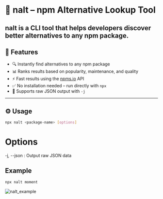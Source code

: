 # 🔁 nalt – npm Alternative Lookup Tool

**nalt** is a CLI tool that helps developers discover **better alternatives** to any npm package.
---

## 🚀 Features

- 🔍 Instantly find alternatives to any npm package
- 📊 Ranks results based on popularity, maintenance, and quality
- ⚡ Fast results using the [npms.io](https://npms.io) API
- ✅ No installation needed – run directly with `npx`
- 🧾 Supports raw JSON output with `-j`

---

## ⚙️ Usage

```bash
npx nalt <package-name> [options]
```

# Options
-j, --json : Output raw JSON data


## Example

```bash
npx nalt moment
```

![nalt_example](https://github.com/user-attachments/assets/c7e3825f-a21c-4f3f-a007-7c3af9ece1eb)


